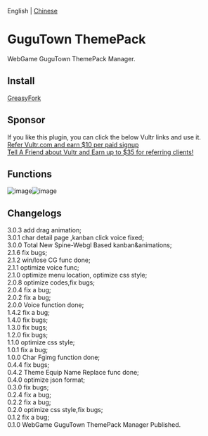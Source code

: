 English | [Chinese](readme_ZH)  
# GuguTown ThemePack
WebGame GuguTown ThemePack Manager.   

## Install  
[GreasyFork](https://greasyfork.org/scripts/450204)  

## Sponsor    
If you like this plugin, you can click the below Vultr links and use it.   
[Refer Vultr.com and earn $10 per paid signup](https://www.vultr.com/?ref=7365869)  
[Tell A Friend about Vultr and Earn up to $35 for referring clients!](https://www.vultr.com/?ref=9023177-8H)  

## Functions

![image](https://user-images.githubusercontent.com/35645329/188587101-412da1d5-847f-487d-8432-b47612ec6083.png)![image](https://user-images.githubusercontent.com/35645329/188587287-845ee909-c236-4b7a-9331-15e63a15160d.png)

## Changelogs
3.0.3 add drag animation;    
3.0.1 char detail page ,kanban click voice fixed;   
3.0.0 Total New Spine-Webgl Based kanban&animations;   
2.1.6 fix bugs;   
2.1.2 win/lose CG func done;   
2.1.1 optimize voice func;   
2.1.0 optimize menu location, optimize css style;   
2.0.8 optimize codes,fix bugs;   
2.0.4 fix a bug;   
2.0.2 fix a bug;   
2.0.0 Voice function done;   
1.4.2 fix a bug;   
1.4.0 fix bugs;   
1.3.0 fix bugs;   
1.2.0 fix bugs;   
1.1.0 optimize css style;   
1.0.1 fix a bug;   
1.0.0 Char Fgimg function done;   
0.4.4 fix bugs;   
0.4.2 Theme Equip Name Replace func done;   
0.4.0 optimize json format;   
0.3.0 fix bugs;   
0.2.4 fix a bug;    
0.2.2 fix a bug;   
0.2.0 optimize css style,fix bugs;   
0.1.2 fix a bug;    
0.1.0 WebGame GuguTown ThemePack Manager Published.
